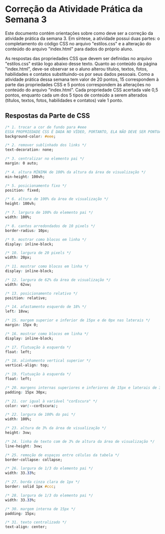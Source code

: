 # Correção da Atividade Prática da Semana 3

Este documento contém orientações sobre como deve ser a correção da atividade prática da semana 3. Em síntese, a atividade possui duas partes: o completamento do código CSS no arquivo "estilos.css" e a alteração do conteúdo do arquivo "index.html" para dados do próprio aluno. 

As respostas das propriedades CSS que devem ser definidas no arquivo "estilos.css" estão logo abaixo desse texto. Quanto ao conteúdo da página "index.html", deve-se observar se o aluno alterou títulos, textos, fotos, habilidades e contatos substituindo-os por seus dados pessoais. Como a atividade prática dessa semana tem valor de 20 pontos, 15 correspondem à parte das propriedades CSS e 5 pontos correspondem às alterações no conteúdo do arquivo "index.html". Cada propriedade CSS acertada vale 0,5 pontos, enquanto cada um dos 5 tipos de conteúdo a serem alterados (títulos, textos, fotos, habilidades e contatos) vale 1 ponto.

## Respostas da Parte de CSS

```css
/* 1. trocar a cor de fundo para #eee 
ESSA PROPRIEDADE CSS É DADA NO VÍDEO, PORTANTO, ELA NÃO DEVE SER PONTUADA */
background-color: #eee;

/* 2. remover sublinhado dos links */
text-decoration: none;

/* 3. centralizar no elemento pai */
margin: 0 auto;

/* 4. altura MÍNIMA de 100% da altura da área de visualização */
min-height: 100vh;

/* 5. posicionamento fixo */
position: fixed;

/* 6. altura de 100% da área de visualização */
height: 100vh;

/* 7. largura de 100% do elemento pai */
width: 100%;

/* 8. cantos arredondados de 10 pixels */
border-radius: 10px;

/* 9. mostrar como blocos em linha */
display: inline-block;

/* 10. largura de 20 pixels */
width: 20px;

/* 11. mostrar como blocos em linha */
display: inline-block;

/* 12. largura de 62% da área de visualização */
width: 62vw;

/* 13. posicionamento relativo */
position: relative;

/* 14. afastamento esquerdo de 18% */
left: 18vw;

/* 15. margem superior e inferior de 15px e de 0px nas laterais */
margin: 15px 0;

/* 16. mostrar como blocos em linha */
display: inline-block;

/* 17. flutuação à esquerda */
float: left;

/* 18. alinhamento vertical superior */
vertical-align: top;

/* 19. flutuação à esquerda */
float: left;

/* 20. margens internas superiores e inferiores de 15px e laterais de 30px */
padding: 15px 30px;

/* 21. cor igual à variável "corEscura" */
color: var(--corEscura);

/* 22. largura de 100% do pai */
width: 100%;

/* 23. altura de 3% da área de visualização */
height: 3vw;

/* 24. linha de texto com de 3% de altura da área de visualização */
line-height: 3vw;

/* 25. remoção de espaços entre células da tabela */
border-collapse: collapse;

/* 26. largura de 1/3 do elemento pai */
width: 33.33%;

/* 27. borda cinza clara de 1px */
border: solid 1px #ccc;

/* 28. largura de 1/3 do elemento pai */
width: 33.33%;

/* 30. margem interna de 15px */
padding: 15px;

/* 31. texto centralizado */
text-align: center;
```